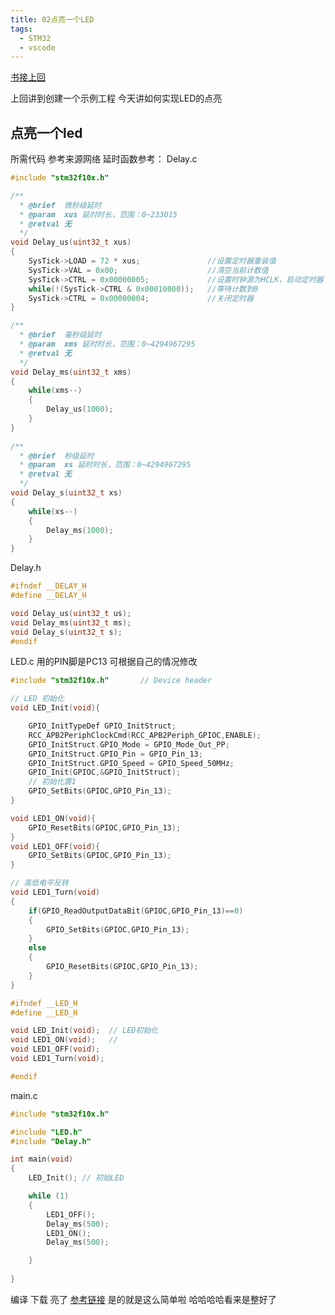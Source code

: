 ```yaml
---
title: 02点亮一个LED
tags:
  - STM32
  - vscode
---
```


[书接上回](https://blog.csdn.net/xiaodududao/article/details/136256152)

上回讲到创建一个示例工程 今天讲如何实现LED的点亮
## 点亮一个led
所需代码 参考来源网络
延时函数参考：
Delay.c
``` C
#include "stm32f10x.h"

/**
  * @brief  微秒级延时
  * @param  xus 延时时长，范围：0~233015
  * @retval 无
  */
void Delay_us(uint32_t xus)
{
	SysTick->LOAD = 72 * xus;				//设置定时器重装值
	SysTick->VAL = 0x00;					//清空当前计数值
	SysTick->CTRL = 0x00000005;				//设置时钟源为HCLK，启动定时器
	while(!(SysTick->CTRL & 0x00010000));	//等待计数到0
	SysTick->CTRL = 0x00000004;				//关闭定时器
}

/**
  * @brief  毫秒级延时
  * @param  xms 延时时长，范围：0~4294967295
  * @retval 无
  */
void Delay_ms(uint32_t xms)
{
	while(xms--)
	{
		Delay_us(1000);
	}
}
 
/**
  * @brief  秒级延时
  * @param  xs 延时时长，范围：0~4294967295
  * @retval 无
  */
void Delay_s(uint32_t xs)
{
	while(xs--)
	{
		Delay_ms(1000);
	}
} 


```
Delay.h
``` C
#ifndef __DELAY_H
#define __DELAY_H

void Delay_us(uint32_t us);
void Delay_ms(uint32_t ms);
void Delay_s(uint32_t s);
#endif

```
LED.c
用的PIN脚是PC13 可根据自己的情况修改
``` C
#include "stm32f10x.h"       // Device header

// LED 初始化 
void LED_Init(void){

	GPIO_InitTypeDef GPIO_InitStruct;
	RCC_APB2PeriphClockCmd(RCC_APB2Periph_GPIOC,ENABLE);
	GPIO_InitStruct.GPIO_Mode = GPIO_Mode_Out_PP;
	GPIO_InitStruct.GPIO_Pin = GPIO_Pin_13;
	GPIO_InitStruct.GPIO_Speed = GPIO_Speed_50MHz;
	GPIO_Init(GPIOC,&GPIO_InitStruct);
	// 初始化置1 
	GPIO_SetBits(GPIOC,GPIO_Pin_13);
}

void LED1_ON(void){
	GPIO_ResetBits(GPIOC,GPIO_Pin_13);
}
void LED1_OFF(void){
	GPIO_SetBits(GPIOC,GPIO_Pin_13);
}

// 高低电平反转 
void LED1_Turn(void)
{
	if(GPIO_ReadOutputDataBit(GPIOC,GPIO_Pin_13)==0)
	{
		GPIO_SetBits(GPIOC,GPIO_Pin_13);
	}
	else
	{
		GPIO_ResetBits(GPIOC,GPIO_Pin_13);
	}
}
```
``` C
#ifndef __LED_H
#define __LED_H

void LED_Init(void);  // LED初始化
void LED1_ON(void);   // 
void LED1_OFF(void);
void LED1_Turn(void);

#endif

```
main.c
``` C
#include "stm32f10x.h"  

#include "LED.h"
#include "Delay.h"

int main(void)
{
	LED_Init(); // 初始LED

	while (1)
	{
		LED1_OFF();
		Delay_ms(500);
		LED1_ON();
		Delay_ms(500);

	}
	
}
```

编译 下载
亮了 
[参考链接](https://www.cnblogs.com/Yang-blackSun/p/18029340)
是的就是这么简单啦
哈哈哈哈看来是整好了
